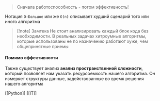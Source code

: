 > Сначала работоспособность - потом эффективность!

Нотация `О-Большое` или же `O(n)` описывает худший сценарий того или иного алгоритма

>[!note] Замтека
>Не стоит анализировать каждый блок кода без необходимости. В реальных задачах хитроумные алгоритмы, которые использованы не по назначению работают хуже, чем общепринятные приемы

#### Помимо эффективности

Также существует анализ **анализ пространственной сложности**, который позволяет нам указать ресурсоемкость нашего алгоритма. Он измеряет структуры данные, задействованные во время решения нашего алгоритма

[[Python]] [[IT]] 